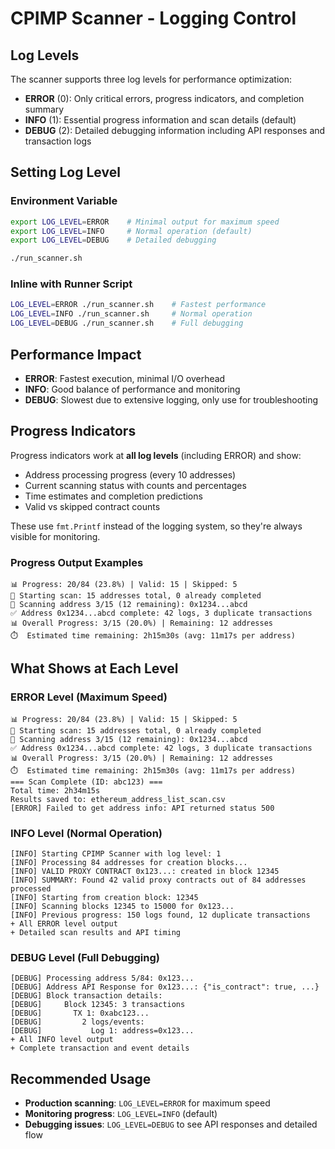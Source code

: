# CPIMP Scanner - Logging Control

## Log Levels

The scanner supports three log levels for performance optimization:

- **ERROR** (0): Only critical errors, progress indicators, and completion summary
- **INFO** (1): Essential progress information and scan details (default)
- **DEBUG** (2): Detailed debugging information including API responses and transaction logs

## Setting Log Level

### Environment Variable
```bash
export LOG_LEVEL=ERROR    # Minimal output for maximum speed
export LOG_LEVEL=INFO     # Normal operation (default)
export LOG_LEVEL=DEBUG    # Detailed debugging

./run_scanner.sh
```

### Inline with Runner Script
```bash
LOG_LEVEL=ERROR ./run_scanner.sh    # Fastest performance
LOG_LEVEL=INFO ./run_scanner.sh     # Normal operation
LOG_LEVEL=DEBUG ./run_scanner.sh    # Full debugging
```

## Performance Impact

- **ERROR**: Fastest execution, minimal I/O overhead
- **INFO**: Good balance of performance and monitoring
- **DEBUG**: Slowest due to extensive logging, only use for troubleshooting

## Progress Indicators

Progress indicators work at **all log levels** (including ERROR) and show:

- Address processing progress (every 10 addresses)
- Current scanning status with counts and percentages
- Time estimates and completion predictions
- Valid vs skipped contract counts

These use `fmt.Printf` instead of the logging system, so they're always visible for monitoring.

### Progress Output Examples
```
📊 Progress: 20/84 (23.8%) | Valid: 15 | Skipped: 5
🚀 Starting scan: 15 addresses total, 0 already completed
📍 Scanning address 3/15 (12 remaining): 0x1234...abcd
✅ Address 0x1234...abcd complete: 42 logs, 3 duplicate transactions
📊 Overall Progress: 3/15 (20.0%) | Remaining: 12 addresses
⏱️  Estimated time remaining: 2h15m30s (avg: 11m17s per address)
```

## What Shows at Each Level

### ERROR Level (Maximum Speed)
```
📊 Progress: 20/84 (23.8%) | Valid: 15 | Skipped: 5
🚀 Starting scan: 15 addresses total, 0 already completed
📍 Scanning address 3/15 (12 remaining): 0x1234...abcd
✅ Address 0x1234...abcd complete: 42 logs, 3 duplicate transactions
📊 Overall Progress: 3/15 (20.0%) | Remaining: 12 addresses
⏱️  Estimated time remaining: 2h15m30s (avg: 11m17s per address)
=== Scan Complete (ID: abc123) ===
Total time: 2h34m15s
Results saved to: ethereum_address_list_scan.csv
[ERROR] Failed to get address info: API returned status 500
```

### INFO Level (Normal Operation)
```
[INFO] Starting CPIMP Scanner with log level: 1
[INFO] Processing 84 addresses for creation blocks...
[INFO] VALID PROXY CONTRACT 0x123...: created in block 12345
[INFO] SUMMARY: Found 42 valid proxy contracts out of 84 addresses processed
[INFO] Starting from creation block: 12345
[INFO] Scanning blocks 12345 to 15000 for 0x123...
[INFO] Previous progress: 150 logs found, 12 duplicate transactions
+ All ERROR level output
+ Detailed scan results and API timing
```

### DEBUG Level (Full Debugging)
```
[DEBUG] Processing address 5/84: 0x123...
[DEBUG] Address API Response for 0x123...: {"is_contract": true, ...}
[DEBUG] Block transaction details:
[DEBUG]     Block 12345: 3 transactions
[DEBUG]       TX 1: 0xabc123...
[DEBUG]         2 logs/events:
[DEBUG]           Log 1: address=0x123...
+ All INFO level output
+ Complete transaction and event details
```

## Recommended Usage

- **Production scanning**: `LOG_LEVEL=ERROR` for maximum speed
- **Monitoring progress**: `LOG_LEVEL=INFO` (default)
- **Debugging issues**: `LOG_LEVEL=DEBUG` to see API responses and detailed flow 